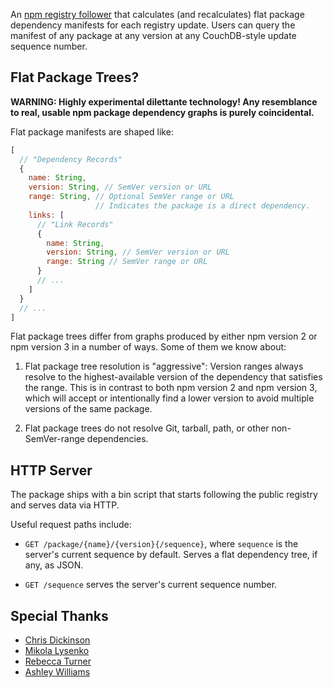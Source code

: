 An [npm registry follower][follower] that calculates (and recalculates)
flat package dependency manifests for each registry update. Users can
query the manifest of any package at any version at any CouchDB-style
update sequence number.

[follower]: https://github.com/npm/registry-follower-tutorial

## Flat Package Trees?

**WARNING:  Highly experimental dilettante technology!  Any resemblance
to real, usable npm package dependency graphs is purely coincidental.**

Flat package manifests are shaped like:

```javascript
[
  // "Dependency Records"
  {
    name: String,
    version: String, // SemVer version or URL
    range: String, // Optional SemVer range or URL
                   // Indicates the package is a direct dependency.
    links: [
      // "Link Records"
      {
        name: String,
        version: String, // SemVer version or URL
        range: String // SemVer range or URL
      }
      // ...
    ]
  }
  // ...
]
```

Flat package trees differ from graphs produced by either npm version
2 or npm version 3 in a number of ways.  Some of them we know about:

1.  Flat package tree resolution is "aggressive":  Version ranges
    always resolve to the highest-available version of the dependency
    that satisfies the range.  This is in contrast to both npm version
    2 and npm version 3, which will accept or intentionally find a
    lower version to avoid multiple versions of the same package.

2.  Flat package trees do not resolve Git, tarball, path, or other
    non-SemVer-range dependencies.

## HTTP Server

The package ships with a bin script that starts following the public
registry and serves data via HTTP.

Useful request paths include:

- `GET /package/{name}/{version}{/sequence}`, where `sequence` is the
  server's current sequence by default.  Serves a flat dependency tree,
  if any, as JSON.

- `GET /sequence` serves the server's current sequence number.

## Special Thanks

- [Chris Dickinson](https://www.npmjs.com/~chrisdickinson)
- [Mikola Lysenko](https://www.npmjs.com/~mikolalysenko)
- [Rebecca Turner](https://www.npmjs.com/~iarna)
- [Ashley Williams](https://www.npmjs.com/~ag_dubs)
